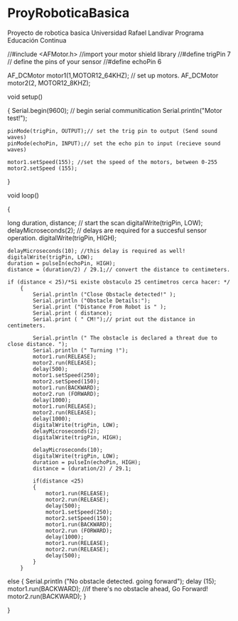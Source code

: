 # ProyRoboticaBasica
Proyecto de robotica basica Universidad Rafael Landivar Programa Educación Continua

//#include <AFMotor.h> //import your motor shield library
//#define trigPin 7 // define the pins of your sensor
//#define echoPin 6

AF_DCMotor motor1(1,MOTOR12_64KHZ); // set up motors.
AF_DCMotor motor2(2, MOTOR12_8KHZ);

void setup() 

{
	Serial.begin(9600); // begin serial communitication 
	Serial.println("Motor test!");
	
	pinMode(trigPin, OUTPUT);// set the trig pin to output (Send sound waves)
	pinMode(echoPin, INPUT);// set the echo pin to input (recieve sound waves)
	
	motor1.setSpeed(155); //set the speed of the motors, between 0-255
	motor2.setSpeed (155); 
}

void loop() 

{
 
   long duration, distance; // start the scan
	digitalWrite(trigPin, LOW); 
	delayMicroseconds(2); // delays are required for a succesful sensor operation.
	digitalWrite(trigPin, HIGH);
 
	delayMicroseconds(10); //this delay is required as well!
	digitalWrite(trigPin, LOW);
	duration = pulseIn(echoPin, HIGH);
	distance = (duration/2) / 29.1;// convert the distance to centimeters.
  
	if (distance < 25)/*Si existe obstaculo 25 centimetros cerca hacer: */ 
		{  
			Serial.println ("Close Obstacle detected!" );
			Serial.println ("Obstacle Details:");
			Serial.print ("Distance From Robot is " );
			Serial.print ( distance);
			Serial.print ( " CM!");// print out the distance in centimeters.
 
			Serial.println (" The obstacle is declared a threat due to close distance. ");
			Serial.println (" Turning !");
			motor1.run(RELEASE);
			motor2.run(RELEASE);
			delay(500);
			motor1.setSpeed(250);
			motor2.setSpeed(150);
			motor1.run(BACKWARD);
			motor2.run (FORWARD);
			delay(1000);
			motor1.run(RELEASE);
			motor2.run(RELEASE);
			delay(1000);
			digitalWrite(trigPin, LOW); 
			delayMicroseconds(2);
			digitalWrite(trigPin, HIGH);
 
			delayMicroseconds(10);
			digitalWrite(trigPin, LOW);
			duration = pulseIn(echoPin, HIGH);
			distance = (duration/2) / 29.1;

			if(distance <25)
			{
				motor1.run(RELEASE);
				motor2.run(RELEASE);
				delay(500);
				motor1.setSpeed(250);
				motor2.setSpeed(150);
				motor1.run(BACKWARD);
				motor2.run (FORWARD);
				delay(1000);
				motor1.run(RELEASE);
				motor2.run(RELEASE);
				delay(500);
			}
		}
  else {
		Serial.println ("No obstacle detected. going forward");
		delay (15);
		motor1.run(BACKWARD); //if there's no obstacle ahead, Go Forward!
		motor2.run(BACKWARD); 
		} 
  
}
